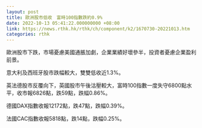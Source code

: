 ```yaml
---
layout: post
title: 歐洲股市低收　富時100指數跌約0.9%
date: 2022-10-13 05:41:22.000000000 +08:00
link: https://news.rthk.hk/rthk/ch/component/k2/1670730-20221013.htm
categories: rthk
---
```


歐洲股市下跌，市場憂慮美國通脹加劇，企業業績好壞參半，投資者憂慮企業盈利前景。

意大利及西班牙股市跌幅較大，雙雙低收近1.3%。

英法德股市反覆向下，英國股市午後沽壓較大，富時100指數一度失守6800點水平，收市報6826點，跌59點，跌幅0.86%。

德國DAX指數收報12172點，跌47點，跌幅0.39%。

法國CAC指數收報5818點，跌14點，跌幅0.25%。
